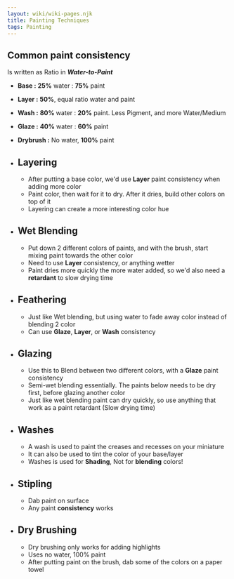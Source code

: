 ```yaml
---
layout: wiki/wiki-pages.njk
title: Painting Techniques
tags: Painting
---
```

## Common paint consistency
Is written as Ratio in ***Water-to-Paint***
- **Base :** **25%** water : **75%** paint
- **Layer :** **50%**, equal ratio water and paint
- **Wash :** **80%** water : **20%** paint. Less Pigment, and more Water/Medium
- **Glaze :** **40%** water : **60%** paint
- **Drybrush :** No water, **100%** paint

- ## Layering
  - After putting a base color, we'd use **Layer** paint consistency when adding more color
  - Paint color, then wait for it to dry. After it dries, build other colors on top of it
  - Layering can create a more interesting color hue

- ## Wet Blending
  - Put down 2 different colors of paints, and with the brush, start mixing paint towards the other color
  - Need to use **Layer** consistency, or anything wetter
  - Paint dries more quickly the more water added, so we'd also need a **retardant** to slow drying time

- ## Feathering
  - Just like Wet blending, but using water to fade away color instead of blending 2 color
  - Can use **Glaze**, **Layer**, or **Wash** consistency

- ## Glazing
  - Use this to Blend between two different colors, with a **Glaze** paint consistency
  - Semi-wet blending essentially. The paints below needs to be dry first, before glazing another color
  - Just like wet blending paint can dry quickly, so use anything that work as a paint retardant (Slow drying time)

- ## Washes
  - A wash is used to paint the creases and recesses on your miniature
  - It can also be used to tint the color of your base/layer
  - Washes is used for **Shading**, Not for **blending** colors!

- ## Stipling
  - Dab paint on surface
  - Any paint **consistency** works

- ## Dry Brushing
  - Dry brushing only works for adding highlights
  - Uses no water, 100% paint
  - After putting paint on the brush, dab some of the colors on a paper towel
